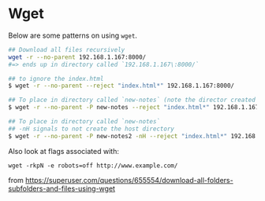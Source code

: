 # Wget

Below are some patterns on using `wget`.

```sh
## Download all files recursively
wget -r --no-parent 192.168.1.167:8000/
#=> ends up in directory called `192.168.1.167\:8000/`

## to ignore the index.html
$ wget -r --no-parent --reject "index.html*" 192.168.1.167:8000/

## To place in directory called `new-notes` (note the director created above is just in there )
$ wget -r --no-parent -P new-notes --reject "index.html*" 192.168.1.167:8000/

## To place in directory called `new-notes`
## -nH signals to not create the host directory
$ wget -r --no-parent -P new-notes2 -nH --reject "index.html*" 192.168.1.167:8000/
```

Also look at flags associated with:

`wget -rkpN -e robots=off http://www.example.com/`

from <https://superuser.com/questions/655554/download-all-folders-subfolders-and-files-using-wget>

